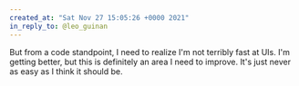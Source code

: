 ```yaml
---
created_at: "Sat Nov 27 15:05:26 +0000 2021"
in_reply_to: @leo_guinan
---
```


But from a code standpoint, I need to realize I'm not terribly fast at UIs. I'm getting better, but this is definitely an area I need to improve. It's just never as easy as I think it should be.